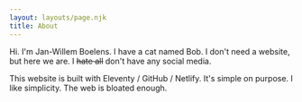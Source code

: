 ```yaml
---
layout: layouts/page.njk
title: About
---
```


Hi. I'm Jan-Willem Boelens. I have a cat named Bob. I don't need a website, but here we are. I <s>hate all</s> don't have any social media.

This website is built with Eleventy / GitHub / Netlify. It's simple on purpose. I like simplicity. The web is bloated enough.
